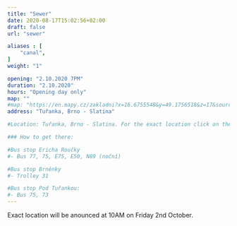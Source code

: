 ```yaml
---
title: "Sewer"
date: 2020-08-17T15:02:56+02:00
draft: false
url: "sewer"

aliases : [
    "canal",
]
weight: "1"

opening: "2.10.2020 7PM"
duration: "2.10.2020"
hours: "Opening day only"
map: ""
#map: "https://en.mapy.cz/zakladni?x=16.6755548&y=49.1756518&z=17&source=coor&id=16.675404629967574%2C49.17613221437531"
address: "Tuřanka, Brno - Slatina"

#Location: Tuřanka, Brno - Slatina. For the exact location click on the map.

### How to get there:

#Bus stop Ericha Roučky
#- Bus 77, 75, E75, E50, N89 (noční)

#Bus stop Brněnky
#- Trolley 31

#Bus stop Pod Tuřankou:
#- Bus 75, 73
---
```


Exact location will be anounced at 10AM on Friday 2nd October.
